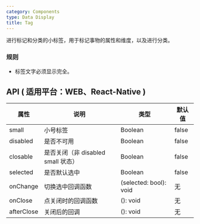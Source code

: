 ```yaml
---
category: Components
type: Data Display
title: Tag
---
```


进行标记和分类的小标签，用于标记事物的属性和维度，以及进行分类。

### 规则
- 标签文字必须显示完全。


## API ( 适用平台：WEB、React-Native )

| 属性        | 说明           | 类型      | 默认值       |
|------------|----------------|--------------------|--------------|
| small   |  小号标签  |   Boolean    |  false  |
| disabled   | 是否不可用      | Boolean |    false  |
| closable   | 是否关闭（非 disabled small 状态） | Boolean | false |
| selected   | 是否默认选中      | Boolean |    false  |
| onChange   | 切换选中回调函数 | (selected: bool): void |   无  |
| onClose   | 点关闭时的回调函数 | (): void |   无  |
| afterClose   | 关闭后的回调 | (): void |   无  |
